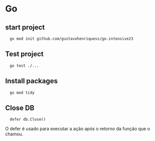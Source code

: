 # Go 


## start project
```
  go mod init github.com/gustavohenriquess/go-intensive23
```

## Test project
```
  go test ./...
```

## Install packages
```
  go mod tidy
```

## Close DB
```
  defer db.Close()
```
O defer é usado para executar a ação após o retorno da função que o chamou.